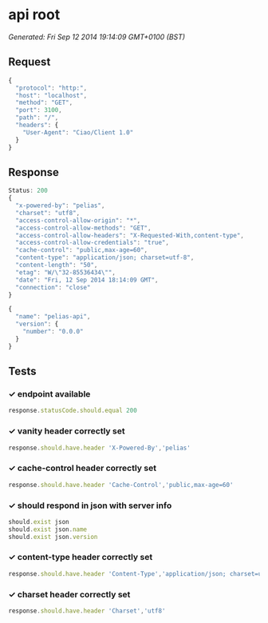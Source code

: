 # api root

*Generated: Fri Sep 12 2014 19:14:09 GMT+0100 (BST)*
## Request
```javascript
{
  "protocol": "http:",
  "host": "localhost",
  "method": "GET",
  "port": 3100,
  "path": "/",
  "headers": {
    "User-Agent": "Ciao/Client 1.0"
  }
}
```

## Response
```javascript
Status: 200
{
  "x-powered-by": "pelias",
  "charset": "utf8",
  "access-control-allow-origin": "*",
  "access-control-allow-methods": "GET",
  "access-control-allow-headers": "X-Requested-With,content-type",
  "access-control-allow-credentials": "true",
  "cache-control": "public,max-age=60",
  "content-type": "application/json; charset=utf-8",
  "content-length": "50",
  "etag": "W/\"32-85536434\"",
  "date": "Fri, 12 Sep 2014 18:14:09 GMT",
  "connection": "close"
}
```
```javascript
{
  "name": "pelias-api",
  "version": {
    "number": "0.0.0"
  }
}
```

## Tests

### ✓ endpoint available
```javascript
response.statusCode.should.equal 200
```

### ✓ vanity header correctly set
```javascript
response.should.have.header 'X-Powered-By','pelias'
```

### ✓ cache-control header correctly set
```javascript
response.should.have.header 'Cache-Control','public,max-age=60'
```

### ✓ should respond in json with server info
```javascript
should.exist json
should.exist json.name
should.exist json.version
```

### ✓ content-type header correctly set
```javascript
response.should.have.header 'Content-Type','application/json; charset=utf-8'
```

### ✓ charset header correctly set
```javascript
response.should.have.header 'Charset','utf8'
```

